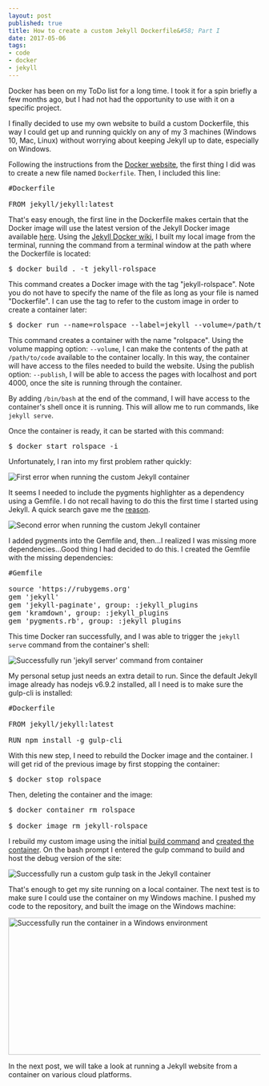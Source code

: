 ```yaml
---
layout: post
published: true
title: How to create a custom Jekyll Dockerfile&#58; Part I
date: 2017-05-06
tags:
- code
- docker
- jekyll
---
```

Docker has been on my ToDo list for a long time. I took it for a spin briefly a few months ago, but I had not had the opportunity to use with it on a specific project.

I finally decided to use my own website to build a custom Dockerfile, this way I could get up and running quickly on any of my 3 machines (Windows 10, Mac, Linux) without worrying about keeping Jekyll up to date, especially on Windows.

Following the instructions from the [Docker website](https://docs.docker.com/engine/getstarted/step_four/#step-1-write-a-dockerfile), the first thing I did was to create a new file named <code>Dockerfile</code>. Then, I included this line:

<pre>
#Dockerfile

FROM jekyll/jekyll:latest
</pre>

<!--more-->

That's easy enough, the first line in the Dockerfile makes certain that the Docker image will use the latest version of the Jekyll Docker image available [here](https://hub.docker.com/r/jekyll/jekyll/). Using the [Jekyll Docker wiki](https://github.com/jekyll/docker/wiki/Usage:-Running), I built my local image from the terminal, running the command from a terminal window at the path where the Dockerfile is located:

<pre id="build">$ docker build . -t jekyll-rolspace</pre>

This command creates a Docker image with the tag "jekyll-rolspace". Note you do not have to specify the name of the file as long as your file is named "Dockerfile". I can use the tag to refer to the custom image in order to create a container later:

<pre id="run">$ docker run --name=rolspace --label=jekyll --volume=/path/to/code:/srv/jekyll -it --publish 127.0.0.1:4000:4000 jekyll-rolspace /bin/bash</pre>

This command creates a container with the name "rolspace". Using the volume mapping option: <code>--volume</code>, I can make the contents of the path at <code>/path/to/code</code> available to the container locally. In this way, the container will have access to the files needed to build the website. Using the publish option: <code>--publish</code>, I will be able to access the pages with localhost and port 4000, once the site is running through the container.

By adding <code>/bin/bash</code> at the end of the command, I will have access to the container's shell once it is running. This will allow me to run commands, like <code>jekyll serve</code>.

Once the container is ready, it can be started with this command:

<pre>$ docker start rolspace -i</pre>

Unfortunately, I ran into my first problem rather quickly:

<img class="center-block img-fluid lazyload" data-src="/assets/170507/jekyll-container-error-1.png" alt= "First error when running the custom Jekyll container" />

It seems I needed to include the pygments highlighter as a dependency using a Gemfile. I do not recall having to do this the first time I started using Jekyll. A quick search gave me the [reason](https://jekyllrb.com/docs/upgrading/2-to-3/#syntax-highlighter-changed).

<img class="center-block img-fluid lazyload" data-src="/assets/170507/jekyll-container-error-2.png" alt="Second error when running the custom Jekyll container" />

I added pygments into the Gemfile and, then...I realized I was missing more dependencies...Good thing I had decided to do this. I created the Gemfile with the missing dependencies:

<pre>
#Gemfile

source 'https://rubygems.org'
gem 'jekyll'
gem 'jekyll-paginate', group: :jekyll_plugins
gem 'kramdown', group: :jekyll_plugins
gem 'pygments.rb', group: :jekyll_plugins
</pre>

This time Docker ran successfully, and I was able to trigger the <code>jekyll serve</code> command from the container's shell:

<img class="center-block img-fluid lazyload" data-src="/assets/170507/jekyll-container-success-1.png" alt="Successfully run 'jekyll server' command from container" />

My personal setup just needs an extra detail to run. Since the default Jekyll image already has nodejs v6.9.2 installed, all I need is to make sure the gulp-cli is installed:

<pre>
#Dockerfile

FROM jekyll/jekyll:latest

RUN npm install -g gulp-cli
</pre>

With this new step, I need to rebuild the Docker image and the container. I will get rid of the previous image by first stopping the container:

<pre>$ docker stop rolspace</pre>

Then, deleting the container and the image:

<pre>
$ docker container rm rolspace

$ docker image rm jekyll-rolspace
</pre>

I rebuild my custom image using the initial <a href="#build">build command</a> and <a href="#run">created the container</a>. On the bash prompt I entered the gulp command to build and host the debug version of the site:

<img class="center-block img-fluid lazyload" data-src="/assets/170507/jekyll-container-success-2.png" alt="Successfully run a custom gulp task in the Jekyll container" />

That's enough to get my site running on a local container. The next test is to make sure I could use the container on my Windows machine. I pushed my code to the repository, and built the image on the Windows machine:

<img class="center-block img-fluid lazyload" data-src="/assets/170507/jekyll-container-windows.png" width="770" height="274" alt="Successfully run the container in a Windows environment" />

In the next post, we will take a look at running a Jekyll website from a container on various cloud platforms.